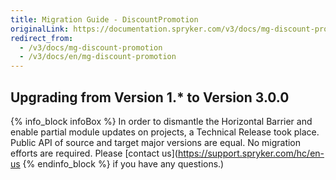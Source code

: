 ```yaml
---
title: Migration Guide - DiscountPromotion
originalLink: https://documentation.spryker.com/v3/docs/mg-discount-promotion
redirect_from:
  - /v3/docs/mg-discount-promotion
  - /v3/docs/en/mg-discount-promotion
---
```


## Upgrading from Version 1.* to Version 3.0.0
{% info_block infoBox %}
In order to dismantle the Horizontal Barrier and enable partial module updates on projects, a Technical Release took place. Public API of source and target major versions are equal. No migration efforts are required. Please [contact us](https://support.spryker.com/hc/en-us
{% endinfo_block %} if you have any questions.)

